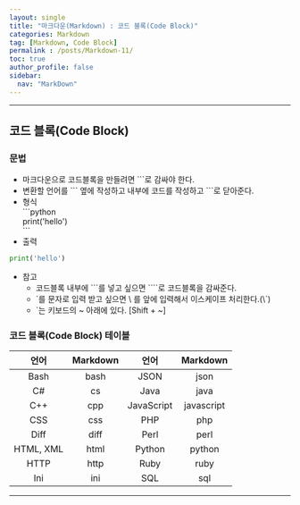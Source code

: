 ```yaml
---
layout: single
title: "마크다운(Markdown) : 코드 블록(Code Block)"
categories: Markdown
tag: [Markdown, Code Block]
permalink : /posts/Markdown-11/
toc: true
author_profile: false
sidebar:
  nav: "MarkDown"
---
```

  
<hr>

## 코드 블록(Code Block)  
 
### 문법

* 마크다운으로 코드블록을 만들려면 \`\`\`로 감싸야 한다.
* 변환할 언어를 \`\`\` 옆에 작성하고 내부에 코드를 작성하고 \`\`\`로 닫아준다.
* 형식  
  \`\`\`python  
  print('hello')  
  \`\`\`  
* 출력
```python
print('hello')
```
* 참고
  * 코드블록 내부에 \`\`\`를 넣고 싶으면 \`\`\`\`로 코드블록을 감싸준다.
  * \`를 문자로 입력 받고 싶으면 \ 를 앞에 입력해서 이스케이프 처리한다.(\\`)
  * \`는 키보드의 ~ 아래에 있다. [Shift + ~]

### 코드 블록(Code Block) 테이블

|    언어   | Markdown |    언어    |  Markdown  |
|:---------:|:--------:|:----------:|:----------:|
|    Bash   |   bash   |    JSON    |    json    |
|     C#    |    cs    |    Java    |    java    |
|    C++    |    cpp   | JavaScript | javascript |
|    CSS    |    css   |     PHP    |     php    |
|    Diff   |   diff   |    Perl    |    perl    |
| HTML, XML |   html   |   Python   |   python   |
|    HTTP   |   http   |    Ruby    |    ruby    |
|    Ini    |    ini   |     SQL    |     sql    |

<hr>